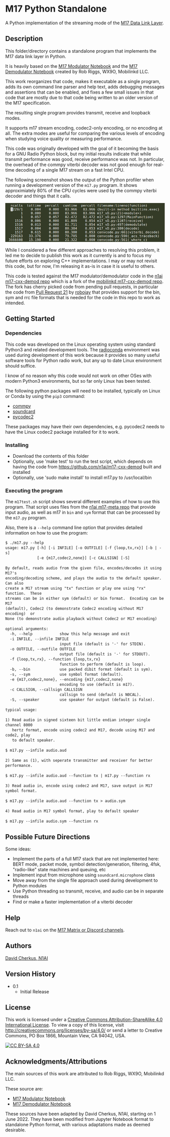 # M17 Python Standalone 

A Python implementation of the streaming mode of the 
[M17 Data Link Layer](https://spec.m17project.org/part-1/data-link-layer).

## Description

This folder/directory contains a standalone program that implements the
M17 data link layer in Python.

It is heavily based on the 
[M17 Modulator Notebook](https://github.com/mobilinkd/m17-demodulator/blob/master/m17-modulator.ipynb)
and the 
[M17 Demodulator Notebook](https://github.com/mobilinkd/m17-demodulator/blob/master/m17-demodulator.ipynb)
created by Rob Riggs, WX9O, Mobilinkd LLC.
 
This work reorganizes that code, makes it executable as a single program,
adds its own command line parser and help text, adds debugging messages
and assertions that can be enabled, and fixes a few small issues in that
code that are mostly due to that code being written to an older version
of the M17 specification.

The resulting single program provides transmit, receive and loopback modes.

It supports m17 stream encoding, codec2-only encoding, or no encoding at 
all.  The extra modes are useful for comparing the various levels of encoding
when studying voice quality or measuring performance.

This code was originally developed with the goal of it becoming the
basis for a GNU Radio Python block, but my initial results indicate
that while transmit performance was good, receive performance was not.
In particular, the overhead of the commpy viterbi decoder was not good
enough for real-time decoding of a single M17 stream on a fast Intel
CPU. 

The following screenshot shows the output of the Python profiler
when running a development version of the `m17.py` program.  It
shows approximiately 80% of the CPU cycles were used by the 
commpy viterbi decoder and things that it calls.

![Profile Screenshot](m17-rx-profile.png)

While I considered a few different approaches to resolving this problem,
it led me to decide to publish this work as it currently is and
to focus my future efforts on exploring C++ implementations.  I may or
may not revisit this code, but for now, I'm releasing it as-is in case
it is useful to others.

This code is tested against the M17 modulator/demodulator code in the 
[n1ai m17-cxx-demod repo](https://github.com/n1ai/m17-cxx-demod) which 
is a fork of the 
[mobilinkd m17-cxx-demod repo](https://github.com/mobilinkd/m17-cxx-demod).
The fork has cherry picked code from pending pull requests, in particular
the code from 
[Pull Request 21](https://github.com/mobilinkd/m17-cxx-demod/pull/21)
by [robojay](https://github.com/robojay)
that provides support for the bin, sym and rrc file formats that is needed
for the code in this repo to work as intended.

## Getting Started

### Dependencies

This code was developed on the Linux operating system using standard
Python3 and related development tools.  The
[radioconda](https://wiki.gnuradio.org/index.php/CondaInstall#Installation_using_radioconda) 
environment was used during development of this work because it provides
so many useful software tools for Python radio work, but any up to date 
Linux environment should suffice.

I know of no reason why this code would not work on other OSes with 
modern Python3 environments, but so far only Linux has been tested.

The following python packages will need to be installed, typically 
on Linux or Conda by using the `pip3` command:

* [commpy](https://pypi.org/project/scikit-commpy)
* [soundcard](https://pypi.org/project/SoundCard)
* [pycodec2](https://pypi.org/project/pycodec2)

These packages may have their own dependencies, e.g. pycodec2 
needs to have the Linux codec2 package installed for it to work.

### Installing

* Download the contents of this folder
* Optionally, use 'make test' to run the test script, which depends on 
  having the code from https://github.com/n1ai/m17-cxx-demod built and
  installed
* Optionally, use 'sudo make install' to install m17.py to /usr/local/bin

### Executing the program

The `m17test.sh` script shows several different examples of 
how to use this program.  That script uses files from the 
[n1ai m17-meta repo](https://github.com/n1ai/m17-meta)
that provide input audio, as well as m17 in `bin` and
`sym` format that can be processed by the `m17.py` program.

Also, there is a `--help` command line option that provides
detailed information on how to use the program:

```
$ ./m17.py --help
usage: m17.py [-h] [-i INFILE] [-o OUTFILE] [-f {loop,tx,rx}] [-b | -s]
              [-e {m17,codec2,none}] [-c CALLSIGN] [-S]

By default, reads audio from the given file, encodes/decodes it using M17's
encoding/decoding scheme, and plays the audio to the default speaker.  Can also
create a M17 stream using "tx" function or play one using "rx" function.  These
streams can be in either sym (default) or bin format.  Encoding can be M17
(default), Codec2 (to demonstrate Codec2 encoding without M17 encoding)  or
None (to demonstrate audio playback without Codec2 or M17 encoding)

optional arguments:
  -h, --help            show this help message and exit
  -i INFILE, --infile INFILE
                        input file (default is '-' for STDIN).
  -o OUTFILE, --outfile OUTFILE
                        output file (default is '-' for STDOUT).
  -f {loop,tx,rx}, --function {loop,tx,rx}
                        function to perform (default is loop).
  -b, --bin             use packed dibit format (default is sym).
  -s, --sym             use symbol format (default).
  -e {m17,codec2,none}, --encoding {m17,codec2,none}
                        encoding to use (default is m17).
  -c CALLSIGN, --callsign CALLSIGN
                        callsign to send (default is N0CAL).
  -S, --speaker         use speaker for output (default is False).

typical usage:

1) Read audio in signed sixteen bit little endian integer single channel 8000
   hertz format, encode using codec2 and M17, decode using M17 and code2, play 
   to default speaker.

$ m17.py --infile audio.aud 

2) Same as (1), with seperate transmitter and receiver for better performance.

$ m17.py --infile audio.aud --function tx | m17.py --function rx

3) Read audio in, encode using codec2 and M17, save output in M17 symbol format.

$ m17.py --infile audio.aud --function tx > audio.sym

4) Read audio in M17 symbol format, play to default speaker

$ m17.py --infile audio.sym --function rx 

```

## Possible Future Directions

Some ideas:
* Implement the parts of a full M17 stack that are not implemented here:
  BERT mode, packet mode, symbol detection/generation, filtering, 4fsk,
  "radio-like" state machines and queuing, etc
* Implement input from microphone using `soundcard.microphone` class
* Move away from the single file approach used during development to 
  Python modules
* Use Python threading so transmit, receive, and audio can be in separate 
  threads
* Find or make a faster implementation of a viterbi decoder

## Help

Reach out to `n1ai` on the 
[M17 Matrix or Discord channels](https://m17project.org/#contact).

## Authors

[David Cherkus, N1AI](https://github.com/n1ai)

## Version History

* 0.1
    * Initial Release

## License

This work is licensed under a
[Creative Commons Attribution-ShareAlike 4.0 International License][cc-by-sa].
To view a copy of this license, visit
http://creativecommons.org/licenses/by-sa/4.0/ or send a letter to
Creative Commons, PO Box 1866, Mountain View, CA 94042, USA.

[![CC BY-SA 4.0][cc-by-sa-image]][cc-by-sa]

[cc-by-sa]: http://creativecommons.org/licenses/by-sa/4.0/
[cc-by-sa-image]: https://licensebuttons.net/l/by-sa/4.0/88x31.png
[cc-by-sa-shield]: https://img.shields.io/badge/License-CC%20BY--SA%204.0-lightgrey.svg

## Acknowledgments/Attributions

The main sources of this work are attributed to Rob Riggs, WX9O, Mobilinkd LLC.

These source are:
* [M17 Modulator Notebook](https://github.com/mobilinkd/m17-demodulator/blob/master/m17-modulator.ipynb)
* [M17 Demodulator Notebook](https://github.com/mobilinkd/m17-demodulator/blob/master/m17-demodulator.ipynb)
 
These sources have been adapted by David Cherkus, N1AI, starting on 1
June 2022.  They have been modified from Jupyter Notebook format to standalone
Python format, with various adaptations made as deemed desirable.


